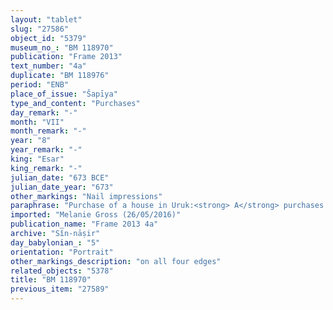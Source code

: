 ```yaml
---
layout: "tablet"
slug: "27586"
object_id: "5379"
museum_no_: "BM 118970"
publication: "Frame 2013"
text_number: "4a"
duplicate: "BM 118976"
period: "ENB"
place_of_issue: "Šapīya"
type_and_content: "Purchases"
day_remark: "-"
month: "VII"
month_remark: "-"
year: "8"
year_remark: "-"
king: "Esar"
king_remark: "-"
julian_date: "673 BCE"
julian_date_year: "673"
other_markings: "Nail impressions"
paraphrase: "Purchase of a house in Uruk:<strong> A</strong> purchases a ruined house (<em>bītu abtu</em>) for 2 minas of silver in pieces (<em>&scaron;ibirtu</em>), together with an additional payment (<em>atru</em>) of 2 shekels of silver, from <strong>B</strong>. The sold house is located in the district (<em>erṣetu</em>) of the Market Gate (<em>bāb mahīri</em>) inside of Uruk. Its upper and lower side (in the north and south) as well as upper front (in the west) border on the houses of <strong>C<sub>1</sub></strong>, <strong>C<sub>2</sub></strong> and <strong>C<sub>3</sub></strong>. Its lower front (in the east) borders on the thoroughfare (<em>mūtaqu</em>) of the god and the king. It measures 55 x 30 cubits (27.5 x 15 m). The seller has taken an oath (<em>nī&scaron;u zakāru</em>) by the god Marduk well as his divine spouse Zarpanītu and by the king. The transaction is concluded in the presence of (<em>ina uzuzzi</em>) the leader of the tribe Bīt-Amukāni (Ea-zēru-(i)qī&scaron;a). 12 witnesses and the scribe, also defined as writer of the tablet (<em>&scaron;āṭir ṭuppi</em>). Fingernail impression (<em>ṣupru</em>) of the seller.<br /> &nbsp;<br /> <strong>A</strong> = Mu&scaron;ēzib-Marduk/Kiribtu; <strong>B</strong> = Ahu-iddin-Marduk/Aplāya; <strong>C<sub>1</sub></strong> = Ibnāya//Ahu-&scaron;ub&scaron;i; <strong>C<sub>2</sub></strong> = Nab&ucirc;-u&scaron;ēzib/Dāmiru; <strong>C<sub>3</sub></strong> = Nanāya-īpu&scaron;/Pirˀu; Scribe = Nab&ucirc;-&scaron;umu-lī&scaron;ir//Nab&ucirc;-zēru-ukīn<br /> &nbsp;<br /> &nbsp;"
imported: "Melanie Gross (26/05/2016)"
publication_name: "Frame 2013 4a"
archive: "Sîn-nāṣir"
day_babylonian_: "5"
orientation: "Portrait"
other_markings_description: "on all four edges"
related_objects: "5378"
title: "BM 118970"
previous_item: "27589"
---
```

